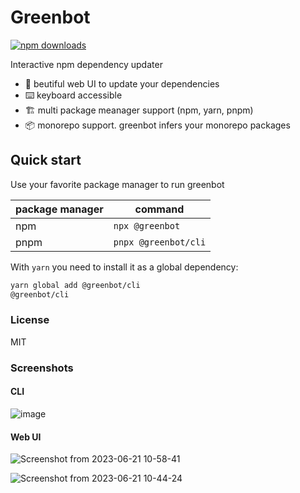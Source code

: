 # Greenbot

[![npm downloads](https://img.shields.io/npm/dt/@greenbot/cli.svg)](https://npmjs.org/@greenbot/cli)

Interactive npm dependency updater

- 💅 beutiful web UI to update your dependencies
- ⌨️ keyboard accessible
- 🏗️ multi package meanager support (npm, yarn, pnpm)
- 📦 monorepo support. greenbot infers your monorepo packages

## Quick start

Use your favorite package manager to run greenbot

| package manager | command               |
| --------------- | --------------------- |
| npm             | `npx @greenbot`       |
| pnpm            | `pnpx @greenbot/cli` |

With `yarn` you need to install it as a global dependency:

```bash
yarn global add @greenbot/cli
@greenbot/cli
```

### License

MIT

### Screenshots

#### CLI

![image](https://github.com/alanrsoares/greenbot/assets/273334/487c276b-2266-439e-96e5-fbd7e658c4bd)

#### Web UI

![Screenshot from 2023-06-21 10-58-41](https://github.com/alanrsoares/greenbot/assets/273334/bf39f60f-19f1-4467-a09d-75d2f22028b0)

![Screenshot from 2023-06-21 10-44-24](https://github.com/alanrsoares/greenbot/assets/273334/0e7720a7-0689-4632-8195-b046b2ce2f16)
